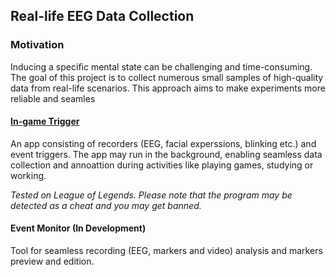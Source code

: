 ## Real-life EEG Data Collection

### Motivation

Inducing a specific mental state can be challenging and time-consuming. The goal of this project is to collect numerous small samples of high-quality data from real-life scenarios. This approach aims to make experiments more reliable and seamles


#### [In-game Trigger](./InGameTrigger//README.md)
An app consisting of recorders (EEG, facial experssions, blinking etc.) and event triggers. The app may run in the background, enabling seamless data collection and annoattion during activities like playing games, studying or working.

*Tested on League of Legends. Please note that the program may be detected as a cheat and you may get banned.*


#### Event Monitor (In Development)
Tool for seamless recording (EEG, markers and video) analysis and markers preview and edition.
